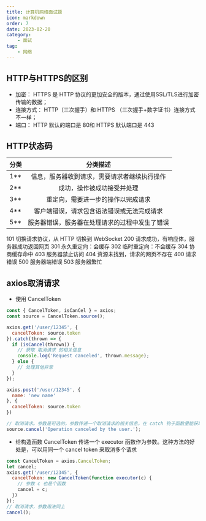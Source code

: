 ```yaml
---
title: 计算机网络面试题
icon: markdown
order: 7
date: 2023-02-20
category:
    - 面试
tag:
    - 网络
---
```


## HTTP与HTTPS的区别

- 加密： HTTPS 是 HTTP 协议的更加安全的版本，通过使用SSL/TLS进行加密传输的数据；
- 连接方式： HTTP（三次握手）和 HTTPS （三次握手+数字证书）连接方式不一样；
- 端口： HTTP 默认的端口是 80和 HTTPS 默认端口是 443

## HTTP状态码

|分类|分类描述|
|:--|:--:|
|1**|信息，服务器收到请求，需要请求者继续执行操作|
|2**|成功，操作被成功接受并处理|
|3**|重定向，需要进一步的操作以完成请求|
|4**|客户端错误，请求包含语法错误或无法完成请求|
|5**|服务器错误，服务器在处理请求的过程中发生了错误|

101 切换请求协议，从 HTTP 切换到 WebSocket
200 请求成功，有响应体，服务器成功返回网页
301 永久重定向：会缓存
302 临时重定向：不会缓存
304 协商缓存命中
403 服务器禁止访问
404 资源未找到，请求的网页不存在
400 请求错误
500 服务器端错误
503 服务器繁忙

## axios取消请求

- 使用 CancelToken

```js
const { CancelToken, isCanCel } = axios;
const source = CancelToken.source();

axios.get('/user/12345', {
  cancelToken: source.token
}).catch(thrown => {
  if (isCancel(thrown)) {
    // 获取 取消请求 的相关信息
    console.log('Request canceled', thrown.message);
  } else {
    // 处理其他异常
  }
});

axios.post('/user/12345', {
  name: 'new name'
}, {
  cancelToken: source.token
})

// 取消请求。参数是可选的，参数传递一个取消请求的相关信息，在 catch 钩子函数里能获取到
source.cancel('Operation canceled by the user.');
```

- 给构造函数 CancelToken 传递一个 executor 函数作为参数。这种方法的好处是，可以用同一个 cancel token 来取消多个请求

```js
const CancelToken = axios.CancelToken;
let cancel;
axios.get('/user/12345', {
  cancelToken: new CancelToken(function executor(c) {
    // 参数 c 也是个函数
    cancel = c;
  })
});
// 取消请求，参数用法同上
cancel();
```
